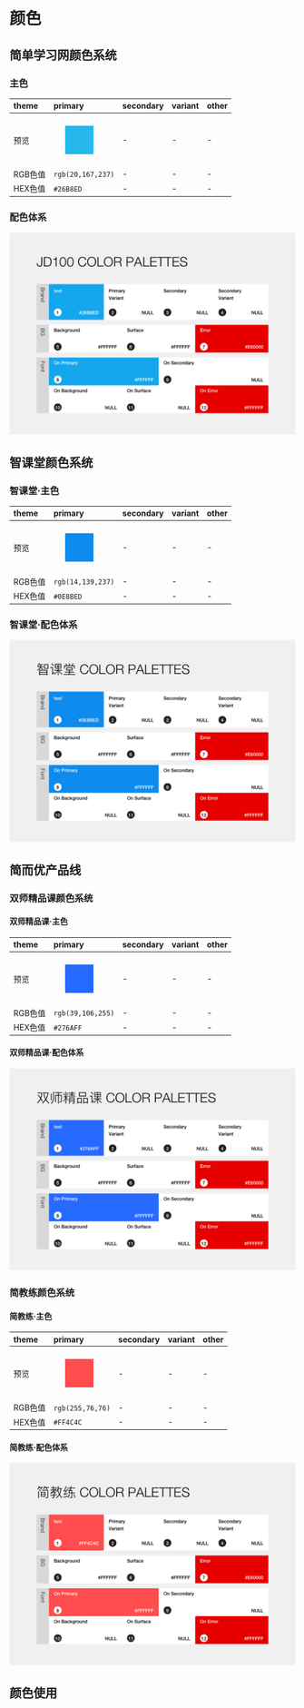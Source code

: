 # 颜色

## 简单学习网颜色系统

### 主色

|**theme**|primary|secondary|variant|other|
|:--| :-- | :-- | :-- | :-- |
|预览| <span style="margin:20px;padding:25px;background:#26B8ED;float:left;"></span> | - | - | - |
|RGB色值|`rgb(20,167,237)`|-|-|-|
|HEX色值|`#26B8ED`|-|-|-|

### 配色体系

![colors](../../assets/imgs/jd100-12cp.png)

## 智课堂颜色系统

### 智课堂·主色

|**theme**|primary|secondary|variant|other|
|:--| :-- | :-- | :-- | :-- |
|预览| <span style="margin:20px;padding:25px;background:#0E8BED;float:left;"></span> | - | - | - |
|RGB色值|`rgb(14,139,237)`|-|-|-|
|HEX色值|`#0E8BED`|-|-|-|

### 智课堂·配色体系

![colors](../../assets/imgs/zkt-12cp.png)

## 简而优产品线

### 双师精品课颜色系统

#### 双师精品课·主色

|**theme**|primary|secondary|variant|other|
|:--| :-- | :-- | :-- | :-- |
|预览| <span style="margin:20px;padding:25px;background:#276AFF;float:left;"></span> | - | - | - |
|RGB色值|`rgb(39,106,255)`|-|-|-|
|HEX色值|`#276AFF`|-|-|-|

#### 双师精品课·配色体系

![colors](../../assets/imgs/ssjpk-12cp.png)

### 简教练颜色系统

#### 简教练·主色

|**theme**|primary|secondary|variant|other|
|:--| :-- | :-- | :-- | :-- |
|预览| <span style="margin:20px;padding:25px;background:#ff4c4c;float:left;"></span> | - | - | - |
|RGB色值|`rgb(255,76,76)`|-|-|-|
|HEX色值|`#FF4C4C`|-|-|-|

#### 简教练·配色体系

![colors](../../assets/imgs/jjl-12cp.png)

## 颜色使用
